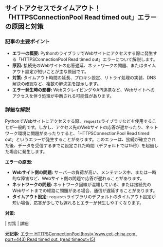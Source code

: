 ## サイトアクセスでタイムアウト！「HTTPSConnectionPool Read timed out」エラーの原因と対策

### 記事の主要ポイント

* **エラーの概要:** PythonのライブラリでWebサイトにアクセスする際に発生する「HTTPSConnectionPool Read timed out」エラーについて解説します。
* **原因:** 接続先のWebサイトの応答遅延、ネットワークの問題、またはタイムアウト設定が短いことが主な原因です。
* **対策:** タイムアウト時間の延長、プロキシ設定、リトライ処理の実装、DNS解決の確認など、複数の解決策を提示します。
* **エラー発生時の影響:** WebスクレイピングやAPI連携など、Webサイトへのアクセスを伴う処理が中断される可能性があります。

### 詳細な解説

PythonでWebサイトにアクセスする際、`requests`ライブラリなどを使用することが一般的です。しかし、アクセス先のWebサイトの応答が遅かったり、ネットワーク環境に問題があったりすると、「HTTPSConnectionPool Read timed out」というエラーが発生することがあります。このエラーは、接続が確立された後、データを受信するまでに設定された時間（デフォルトでは15秒）を超過した場合に発生します。

**エラーの原因:**

* **Webサイト側の問題:** サーバーの負荷が高い、メンテナンス中、または一時的な障害など、Webサイト側の問題で応答が遅れることがあります。
* **ネットワークの問題:** ネットワーク回線が混雑している、または接続先のWebサイトまでの経路に問題がある場合、通信が遅延することがあります。
* **タイムアウト設定:** `requests`ライブラリのデフォルトのタイムアウト設定が短い場合、応答が少しでも遅れるとエラーが発生しやすくなります。

**対策:**

| 対策 | 詳細 

**元記事:** [エラー HTTPSConnectionPool(host='www.eet-china.com', port=443) Read timed out. (read timeout=15)](https://www.eet-china.com/mp/a401759.html)